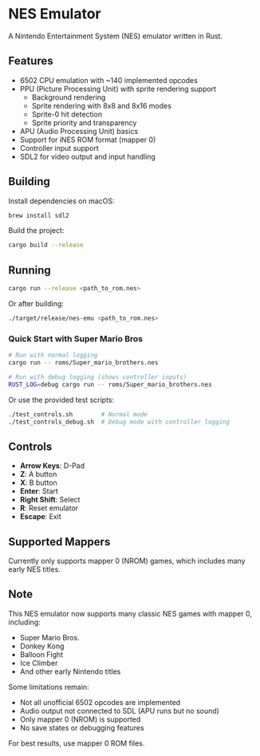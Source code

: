 # NES Emulator

A Nintendo Entertainment System (NES) emulator written in Rust.

## Features

- 6502 CPU emulation with ~140 implemented opcodes
- PPU (Picture Processing Unit) with sprite rendering support
  - Background rendering
  - Sprite rendering with 8x8 and 8x16 modes
  - Sprite-0 hit detection
  - Sprite priority and transparency
- APU (Audio Processing Unit) basics
- Support for iNES ROM format (mapper 0)
- Controller input support
- SDL2 for video output and input handling

## Building

Install dependencies on macOS:
```bash
brew install sdl2
```

Build the project:
```bash
cargo build --release
```

## Running

```bash
cargo run --release <path_to_rom.nes>
```

Or after building:
```bash
./target/release/nes-emu <path_to_rom.nes>
```

### Quick Start with Super Mario Bros

```bash
# Run with normal logging
cargo run -- roms/Super_mario_brothers.nes

# Run with debug logging (shows controller inputs)
RUST_LOG=debug cargo run -- roms/Super_mario_brothers.nes
```

Or use the provided test scripts:
```bash
./test_controls.sh        # Normal mode
./test_controls_debug.sh  # Debug mode with controller logging
```

## Controls

- **Arrow Keys**: D-Pad
- **Z**: A button
- **X**: B button  
- **Enter**: Start
- **Right Shift**: Select
- **R**: Reset emulator
- **Escape**: Exit

## Supported Mappers

Currently only supports mapper 0 (NROM) games, which includes many early NES titles.

## Note

This NES emulator now supports many classic NES games with mapper 0, including:
- Super Mario Bros.
- Donkey Kong
- Balloon Fight
- Ice Climber
- And other early Nintendo titles

Some limitations remain:
- Not all unofficial 6502 opcodes are implemented
- Audio output not connected to SDL (APU runs but no sound)
- Only mapper 0 (NROM) is supported
- No save states or debugging features

For best results, use mapper 0 ROM files.